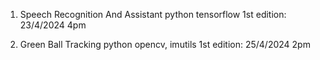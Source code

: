 1. Speech Recognition And Assistant
  python
  tensorflow
  1st edition: 23/4/2024 4pm

2. Green Ball Tracking
  python
  opencv, imutils
  1st edition: 25/4/2024 2pm
